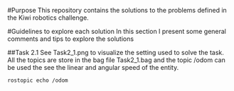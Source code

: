 #Purpose
This repository contains the solutions to the problems defined in the Kiwi robotics challenge. 

#Guidelines to explore each solution
In this section I present some general comments and tips to explore the solutions

##Task 2.1
See Task2_1.png to visualize the setting used to solve the task. All the topics are store in the bag file Task2_1.bag and the topic /odom can be used the see the linear and angular speed of the entity. 

```bash
rostopic echo /odom
```
